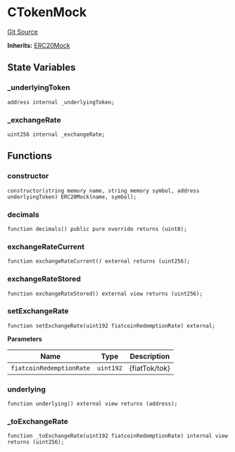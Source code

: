 # CTokenMock
[Git Source](https://github.com/larrythecucumber321/protocol/blob/aabf2c9d4120808940fb3be9193cb66ea71ac351/contracts/plugins/mocks/CTokenMock.sol)

**Inherits:**
[ERC20Mock](/tools/docgen/src/contracts/plugins/mocks/ERC20Mock.sol/contract.ERC20Mock.md)


## State Variables
### _underlyingToken

```solidity
address internal _underlyingToken;
```


### _exchangeRate

```solidity
uint256 internal _exchangeRate;
```


## Functions
### constructor


```solidity
constructor(string memory name, string memory symbol, address underlyingToken) ERC20Mock(name, symbol);
```

### decimals


```solidity
function decimals() public pure override returns (uint8);
```

### exchangeRateCurrent


```solidity
function exchangeRateCurrent() external returns (uint256);
```

### exchangeRateStored


```solidity
function exchangeRateStored() external view returns (uint256);
```

### setExchangeRate


```solidity
function setExchangeRate(uint192 fiatcoinRedemptionRate) external;
```
**Parameters**

|Name|Type|Description|
|----|----|-----------|
|`fiatcoinRedemptionRate`|`uint192`|{fiatTok/tok}|


### underlying


```solidity
function underlying() external view returns (address);
```

### _toExchangeRate


```solidity
function _toExchangeRate(uint192 fiatcoinRedemptionRate) internal view returns (uint256);
```

